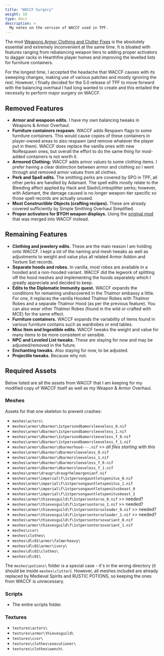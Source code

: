 ```yaml
---
title: "WACCF Surgery"
weight: 10
type: docs
description: >
  My notes on the version of WACCF used in TPF.
---
```


The mod [Weapons Armor Clothing and Clutter Fixes](https://www.nexusmods.com/skyrimspecialedition/mods/18994) is the absolutely essential and extremely inconvenient at the same time. It is bloated with features ranging from rebalancing weapon tiers to adding proper activators to dagger racks in Hearthfire player homes and improving the levelled lists for furniture containers.

For the longest time, I accepted the headache that WACCF causes with its sweeping changes, making use of various patches and mostly ignoring the rest. However, I finally decided for the 5.0 release of TPF to move forward with the balancing overhaul I had long wanted to create and this entailed the necessity to perform major surgery on WACCF.

## Removed Features

- **Armor and weapoon edits.** I have my own balancing tweaks in Weapons & Armor Overhaul.
- **Furniture containers respawn.** WACCF adds Respawn flags to some furniture containers. This would cause copies of these containers in player-owned areas to also respawn (and remove whatever the player put in them). WACCF does replace the vanilla ones with new NoRespawn ones, but overall the effort to do the same thing for mod-added containers is not worth it.
- **Armored Clothing:** WACCF adds armor values to some clothing items. I prefer having a clear distinction between armor and clothing so I went through and removed armor values from all clothes.
- **Perk and Spell edits.** The smithing perks are covered by SPO in TPF, all other perks are handled by Adamant. The spell edits mostly relate to the Bleeding affect applied by Hack and Slash/Limbsplitter perks; however, with Adamant, the damage caused is no longer weapon-tier specific so those spell records are actually unused.
- **Most Constructible Objects (crafting recipes).** These are already covered sufficiently by Simple Smithing Overhaul Simplified.
- **Proper activators for BYOH weapon displays.** Using the [original mod](https://www.nexusmods.com/skyrimspecialedition/mods/3622) that was merged into WACCF instead.

## Remaining Features

- **Clothing and jewelery edits.** These are the main reason I am holding onto WACCF. I kept a lot of the naming and mesh tweaks as well as adjustments to weight and value plus all related Armor Addon and Texture Set records.
- **Separate hoods and robes.** In vanilla, most robes are available in a hooded and a non-hooded variant. WACCF did the legwork of splitting off the hood meshes and implementing the hoods separately which I greatly appreciate and decided to keep.
- **Edits to the Diplomatic Immunity quest.** WACCF expands the conditions for remaining undiscovered in the Thalmor embassy a little. For one, it replaces the vanilla Hooded Thalmor Robes with Thalmor Robes and a separate Thalmor Hood (as per the previous feature). You can also wear other Thalmor Robes (found in the wild or crafted with MCE) for the same effect.
- **Furniture containers.** WACCF expands the variability of items found in various furniture contains such as wardrobes or end tables. 
- **Misc Item and Ingestible edits.** WACCF tweaks the weight and value for many items to be more consistent or sensible.
- **NPC and Leveled List tweaks.** These are staying for now and may be adjusted/removed in the future.
- **Enchanting tweaks.** Also staying for now, to be adjusted.
- **Projectile tweaks.** Because why not.

## Required Assets

Below listed are all the assets from WACCF that I am keeping for my modified copy of WACCF itself as well as my Weapon & Armor Overhaul.

### Meshes

Assets for that one skeleton to prevent crashes:

- `meshes\actors\`
- `meshes\armor\dbarmor\1stpersondbamorsleeveless_0.nif`
- `meshes\armor\dbarmor\1stpersondbamorsleeveless_1.nif`
- `meshes\armor\dbarmor\1stpersondbamorsleeveless_f_0.nif`
- `meshes\armor\dbarmor\1stpersondbamorsleeveless_f_1.nif`
- `meshes\armor\dbarmor\dbarmorhood---.nif` >> *all files starting with this*
- `meshes\armor\dbarmor\dbarmorsleeveless_0.nif`
- `meshes\armor\dbarmor\dbarmorsleeveless_1.nif`
- `meshes\armor\dbarmor\dbarmorsleeveless_f_0.nif`
- `meshes\armor\dbarmor\dbarmorsleeveless_f_1.nif`
- `meshes\armor\draugr\draugrhelmargonianf.nif`
- `meshes\armor\imperial\f\1stpersongauntletspenitus_0.nif`
- `meshes\armor\imperial\f\1stpersongauntletspenitus_1.nif`
- `meshes\armor\imperial\f\1stpersongauntletspenitusbeast_0`
- `meshes\armor\imperial\f\1stpersongauntletspenitusbeast_1`
- `meshes\armor\thievesguild\f\1stpersontorso_0.nif` >> needed?
- `meshes\armor\thievesguild\f\1stpersontorso_1.nif` >> needed?
- `meshes\armor\thievesguild\f\1stpersontorsoleader_0.nif` >> needed?
- `meshes\armor\thievesguild\f\1stpersontorsoleader_1.nif` >> needed?
- `meshes\armor\thievesguild\f\1stpersontorsovariant_0.nif`
- `meshes\armor\thievesguild\f\1stpersontorsovariant_1.nif`
- `meshes\ccor\`
- `meshes\clothes\`
- `meshes\dlc01\armor\falmerheavy\`
- `meshes\dlc01\armor\ivory\`
- `meshes\dlc01\clothes\`
- `meshes\dlc01\`

The `meshes\potions\` folder is a special case - it's in the wrong directory (it should be inside `meshes\clutter`). However, all meshes included are already replaced by Medieval Spirits and RUSTIC POTIONS, so keeping the ones from WACCF is unnecessary.

### Scripts

- The entire scripts folder.

### Textures

- `textures\actors\`
- `textures\armor\thievesguild\`
- `textures\ccor\`
- `textures\clothes\executioner\`
- `textures\clothes\wench\`